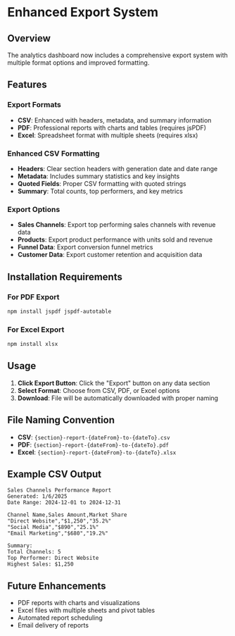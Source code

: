 # Enhanced Export System

## Overview
The analytics dashboard now includes a comprehensive export system with multiple format options and improved formatting.

## Features

### Export Formats
- **CSV**: Enhanced with headers, metadata, and summary information
- **PDF**: Professional reports with charts and tables (requires jsPDF)
- **Excel**: Spreadsheet format with multiple sheets (requires xlsx)

### Enhanced CSV Formatting
- **Headers**: Clear section headers with generation date and date range
- **Metadata**: Includes summary statistics and key insights
- **Quoted Fields**: Proper CSV formatting with quoted strings
- **Summary**: Total counts, top performers, and key metrics

### Export Options
- **Sales Channels**: Export top performing sales channels with revenue data
- **Products**: Export product performance with units sold and revenue
- **Funnel Data**: Export conversion funnel metrics
- **Customer Data**: Export customer retention and acquisition data

## Installation Requirements

### For PDF Export
```bash
npm install jspdf jspdf-autotable
```

### For Excel Export
```bash
npm install xlsx
```

## Usage

1. **Click Export Button**: Click the "Export" button on any data section
2. **Select Format**: Choose from CSV, PDF, or Excel options
3. **Download**: File will be automatically downloaded with proper naming

## File Naming Convention
- **CSV**: `{section}-report-{dateFrom}-to-{dateTo}.csv`
- **PDF**: `{section}-report-{dateFrom}-to-{dateTo}.pdf`
- **Excel**: `{section}-report-{dateFrom}-to-{dateTo}.xlsx`

## Example CSV Output
```
Sales Channels Performance Report
Generated: 1/6/2025
Date Range: 2024-12-01 to 2024-12-31

Channel Name,Sales Amount,Market Share
"Direct Website","$1,250","35.2%"
"Social Media","$890","25.1%"
"Email Marketing","$680","19.2%"

Summary:
Total Channels: 5
Top Performer: Direct Website
Highest Sales: $1,250
```

## Future Enhancements
- PDF reports with charts and visualizations
- Excel files with multiple sheets and pivot tables
- Automated report scheduling
- Email delivery of reports





















